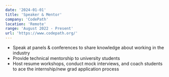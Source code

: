 ```yaml
---
date: '2024-01-01'
title: 'Speaker & Mentor'
company: 'CodePath'
location: 'Remote'
range: 'August 2022 - Present'
url: 'https://www.codepath.org/'
---
```


- Speak at panels & conferences to share knowledge about working in the industry
- Provide technical mentorship to university students
- Host resume workshops, conduct mock interviews, and coach students to ace the internship/new grad application process
